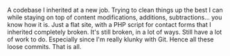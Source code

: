 A codebase I inherited at a new job. Trying to clean things up the best I can while staying on top of content modifications, additions, subtractions... you know how it is. Just a flat site, with a PHP script for contact forms that I inherited completely broken. It's still broken, in a lot of ways. Still have a lot of work to do. Especially since I'm really klunky with Git. Hence all these loose commits. That is all.
